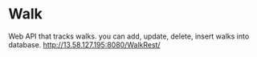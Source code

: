 # Walk
Web API that tracks walks. you can add, update, delete, insert walks
into database. 
http://13.58.127.195:8080/WalkRest/
